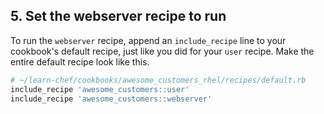 ## 5. Set the webserver recipe to run

To run the `webserver` recipe, append an `include_recipe` line to your cookbook's default recipe, just like you did for your `user` recipe. Make the entire default recipe look like this.

```ruby
# ~/learn-chef/cookbooks/awesome_customers_rhel/recipes/default.rb
include_recipe 'awesome_customers::user'
include_recipe 'awesome_customers::webserver'
```
